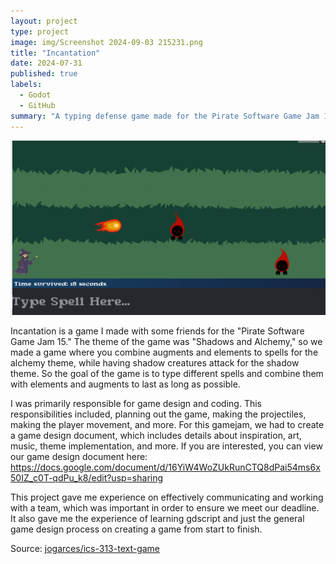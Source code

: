 ```yaml
---
layout: project
type: project
image: img/Screenshot 2024-09-03 215231.png
title: "Incantation"
date: 2024-07-31
published: true
labels:
  - Godot
  - GitHub
summary: "A typing defense game made for the Pirate Software Game Jam 15."
---
```


<img class="img-fluid" src="../img/Screenshot 2024-09-04 100752.png">

Incantation is a game I made with some friends for the "Pirate Software Game Jam 15." 
The theme of the game was "Shadows and Alchemy," so we made a game where you combine augments and elements to spells for the alchemy theme, while having shadow creatures attack for the shadow theme. So the goal of the game is to type different spells and combine them with elements and augments to last as long as possible.

  I was primarily responsible for game design and coding. This responsibilities included, planning out the game, making the projectiles, making the player movement, and more. For this gamejam, we had to create a game design document, which includes details about inspiration, art, music, theme implementation, and more. If you are interested, you can view our game design document here: https://docs.google.com/document/d/16YiW4WoZUkRunCTQ8dPai54ms6x50IZ_c0T-qdPu_k8/edit?usp=sharing

This project gave me experience on effectively communicating and working with a team, which was important in order to ensure we meet our deadline. It also gave me the experience of learning gdscript and just the general game design process on creating a game from start to finish.

Source: <a href="https://github.com/jogarces/ics-313-text-game"><i class="large github icon "></i>jogarces/ics-313-text-game</a>
